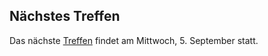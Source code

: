 ## Nächstes Treffen
Das nächste [Treffen](/Treffen/Termine/09_2018/) findet am Mittwoch, 5. September statt.  

